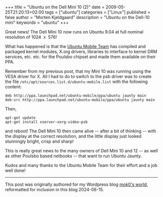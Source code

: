 +++
title = "Ubuntu on the Dell Mini 10 (2)"
date = 2009-05-25T21:20:13+02:00
tags = ["ubuntu"]
categories = ["Linux"]
published = false
author = "Morten Kjeldgaard"
description = "Ubuntu on the Dell-10 mini"
keywords = "ubuntu"
+++

Great news! The Dell Mini 10 now runs on Ubuntu 9.04 at full nominal
resolution of 1024  x  576!

What has happened is that the [Ubuntu Mobile Team][ubuntu-mobile] has
compiled and packaged kernel modules, X.org drivers, libraries to
interface to kernel DRM services, etc. etc. for the Poulsbo chipset
and made them available on their PPA.

Remember from my previous post, that my Mini 10 was running using the
VESA driver for X. All I had to do to switch to the psb driver was to
create the file `/etc/apt/sources.list.d/ubuntu-mobile.list` with the
following content:

```text
deb http://ppa.launchpad.net/ubuntu-mobile/ppa/ubuntu jaunty main
deb-src http://ppa.launchpad.net/ubuntu-mobile/ppa/ubuntu jaunty main
```

Then,

```shell
apt-get update
apt-get install xserver-xorg-video-psb
```

and reboot! The Dell Mini 10 then came alive -- after a bit of
thinking -- with the display at the correct resolution, and the little
display just looked stunningly bright, crisp and sharp!

This is really great news to the many owners of Dell Mini 10 and 12 --
as well as other Poulsbo based netbooks -- that want to run Ubuntu
Jaunty.

Kudos and many thanks to the Ubuntu Mobile Team for their effort and a
job well done!

---

This post was originally authored for my Wordpress blog
[mok0's world][moks-world], reformatted for inclusion in this blog 2024-06-15.


[ubuntu-mobile]: https://edge.launchpad.net/~ubuntu-mobile
[moks-world]: https://mok0.wordpress.com/2009/05/25/ubuntu-on-the-dell-mini-10-2/
